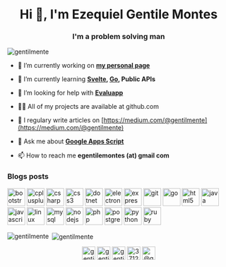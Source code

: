 <h1 align="center">Hi 👋, I'm Ezequiel Gentile Montes</h1>
<h3 align="center">I'm a problem solving man</h3>

<p align="left"> <img src="https://komarev.com/ghpvc/?username=gentilmente" alt="gentilmente" /> </p>

- 🔭 I’m currently working on **[my personal page](https://github.com/gentilmente/gentilmente)**

- 🌱 I’m currently learning **[Svelte](https://svelte.dev/), [Go](https://golang.org/), Public APIs**

- 🤝 I’m looking for help with **[Evaluapp](https://gentilmente.github.io/evaluapp-landing/)**

- 👨‍💻 All of my projects are available at github.com

- 📝 I regulary write articles on [https://medium.com/@gentilmente](https://medium.com/@gentilmente)

- 💬 Ask me about **[Google Apps Script](https://developers.google.com/apps-script)**

- 📫 How to reach me **egentilemontes (at) gmail com**

### Blogs posts
<!-- BLOG-POST-LIST:START -->
<!-- BLOG-POST-LIST:END -->

<p align="left"><img src="https://devicons.github.io/devicon/devicon.git/icons/bootstrap/bootstrap-plain.svg" alt="bootstrap" width="40" height="40"/> <img src="https://devicons.github.io/devicon/devicon.git/icons/cplusplus/cplusplus-original.svg" alt="cplusplus" width="40" height="40"/> <img src="https://devicons.github.io/devicon/devicon.git/icons/csharp/csharp-original.svg" alt="csharp" width="40" height="40"/> <img src="https://devicons.github.io/devicon/devicon.git/icons/css3/css3-original-wordmark.svg" alt="css3" width="40" height="40"/> <img src="https://devicons.github.io/devicon/devicon.git/icons/dot-net/dot-net-original-wordmark.svg" alt="dotnet" width="40" height="40"/> <img src="https://devicons.github.io/devicon/devicon.git/icons/electron/electron-original.svg" alt="electron" width="40" height="40"/> <img src="https://devicons.github.io/devicon/devicon.git/icons/express/express-original-wordmark.svg" alt="express" width="40" height="40"/> <img src="https://www.vectorlogo.zone/logos/git-scm/git-scm-icon.svg" alt="git" width="40" height="40"/> <img src="https://devicons.github.io/devicon/devicon.git/icons/go/go-original.svg" alt="go" width="40" height="40"/> <img src="https://devicons.github.io/devicon/devicon.git/icons/html5/html5-original-wordmark.svg" alt="html5" width="40" height="40"/> <img src="https://devicons.github.io/devicon/devicon.git/icons/java/java-original-wordmark.svg" alt="java" width="40" height="40"/> <img src="https://devicons.github.io/devicon/devicon.git/icons/javascript/javascript-original.svg" alt="javascript" width="40" height="40"/> <img src="https://devicons.github.io/devicon/devicon.git/icons/linux/linux-original.svg" alt="linux" width="40" height="40"/> <img src="https://devicons.github.io/devicon/devicon.git/icons/mysql/mysql-original-wordmark.svg" alt="mysql" width="40" height="40"/> <img src="https://devicons.github.io/devicon/devicon.git/icons/nodejs/nodejs-original-wordmark.svg" alt="nodejs" width="40" height="40"/> <img src="https://devicons.github.io/devicon/devicon.git/icons/php/php-original.svg" alt="php" width="40" height="40"/> <img src="https://devicons.github.io/devicon/devicon.git/icons/postgresql/postgresql-original-wordmark.svg" alt="postgresql" width="40" height="40"/> <img src="https://devicons.github.io/devicon/devicon.git/icons/python/python-original.svg" alt="python" width="40" height="40"/> <img src="https://devicons.github.io/devicon/devicon.git/icons/ruby/ruby-original-wordmark.svg" alt="ruby" width="40" height="40"/></p><p><img align="left" src="https://github-readme-stats.vercel.app/api/top-langs/?username=gentilmente&layout=compact&hide=html" alt="gentilmente" /></p>

<p>&nbsp;<img align="center" src="https://github-readme-stats.vercel.app/api?username=gentilmente&show_icons=true" alt="gentilmente" /></p>

<p align="center">
<a href="https://codepen.io/gentilmente" target="blank"><img align="center" src="https://cdn.jsdelivr.net/npm/simple-icons@3.0.1/icons/codepen.svg" alt="gentilmente" height="30" width="30" /></a>
<a href="https://twitter.com/gentilmente" target="blank"><img align="center" src="https://cdn.jsdelivr.net/npm/simple-icons@3.0.1/icons/twitter.svg" alt="gentilmente" height="30" width="30" /></a>
<a href="https://linkedin.com/in/gentilmente" target="blank"><img align="center" src="https://cdn.jsdelivr.net/npm/simple-icons@3.0.1/icons/linkedin.svg" alt="gentilmente" height="30" width="30" /></a>
<a href="https://stackoverflow.com/users/3712255" target="blank"><img align="center" src="https://cdn.jsdelivr.net/npm/simple-icons@3.0.1/icons/stackoverflow.svg" alt="3712255" height="30" width="30" /></a>
<a href="https://medium.com/@gentilmente" target="blank"><img align="center" src="https://cdn.jsdelivr.net/npm/simple-icons@3.0.1/icons/medium.svg" alt="@gentilmente" height="30" width="30" /></a>
</p>
